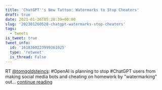 ```yaml
---
title: 'ChatGPT''s New Tattoo: Watermarks to Stop Cheaters'
draft: true
date: 2023-01-26T05:28:39+00:00
slug: '202301260528-chatgpt-watermarks-stop-cheaters'
tags:
  - tweets
is_tweet: true
tweet_info:
  id: '1618360223999361025'
  type: 'retweet'
  is_thread: False
---
```




RT [@tomgoldsteincs](https://x.com/tomgoldsteincs): #OpenAI is planning to stop #ChatGPT users from making social media bots and cheating on homework by "watermarking" out… [continue reading](https://x.com/sytelus/status/1618360223999361025)
